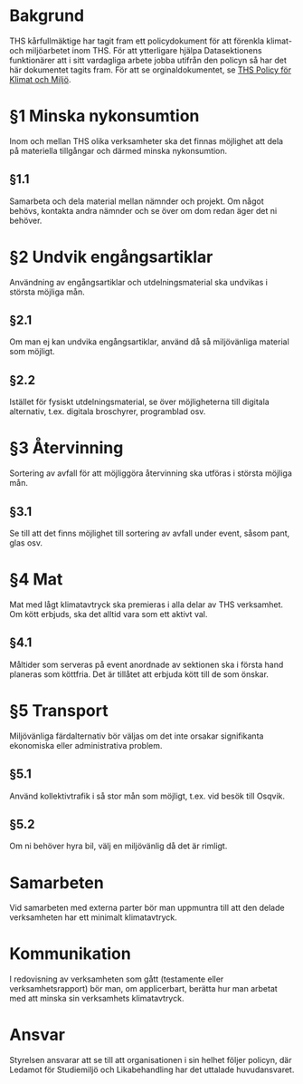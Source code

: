 <!-- Konglig Datasektionens klimatpolicy -->

# Bakgrund

THS kårfullmäktige har tagit fram ett policydokument för att förenkla klimat- och miljöarbetet inom THS. För att ytterligare hjälpa Datasektionens funktionärer att i sitt vardagliga arbete jobba utifrån den policyn så har det här dokumentet tagits fram. För att se orginaldokumentet, se [THS Policy för Klimat och Miljö](https://drive.google.com/drive/folders/11rBxjveYLkQ-NyzJIg0KEuDqdQrqpYNJ).

# §1 Minska nykonsumtion

Inom och mellan THS olika verksamheter ska det finnas möjlighet att dela på materiella tillgångar och därmed minska nykonsumtion.

## §1.1

Samarbeta och dela material mellan nämnder och projekt. Om något behövs, kontakta andra nämnder och se över om dom redan äger det ni behöver.

# §2 Undvik engångsartiklar

Användning av engångsartiklar och utdelningsmaterial ska undvikas i största möjliga mån.

## §2.1

Om man ej kan undvika engångsartiklar, använd då så miljövänliga material som möjligt.

## §2.2

Istället för fysiskt utdelningsmaterial, se över möjligheterna till digitala alternativ, t.ex. digitala broschyrer, programblad osv.

# §3 Återvinning

Sortering av avfall för att möjliggöra återvinning ska utföras i största möjliga mån.

## §3.1

Se till att det finns möjlighet till sortering av avfall under event, såsom pant, glas osv.

# §4 Mat

Mat med lågt klimatavtryck ska premieras i alla delar av THS verksamhet. Om kött erbjuds, ska det alltid vara som ett aktivt val.

## §4.1

Måltider som serveras på event anordnade av sektionen ska i första hand planeras som köttfria. Det är tillåtet att erbjuda kött till de som önskar.

# §5 Transport

Miljövänliga färdalternativ bör väljas om det inte orsakar signifikanta ekonomiska eller administrativa problem.

## §5.1

Använd kollektivtrafik i så stor mån som möjligt, t.ex. vid besök till Osqvik.

## §5.2

Om ni behöver hyra bil, välj en miljövänlig då det är rimligt.

# Samarbeten

Vid samarbeten med externa parter bör man uppmuntra till att den delade verksamheten har ett minimalt klimatavtryck.

# Kommunikation

I redovisning av verksamheten som gått (testamente eller verksamhetsrapport) bör man, om applicerbart, berätta hur man arbetat med att minska sin verksamhets klimatavtryck.

# Ansvar

Styrelsen ansvarar att se till att organisationen i sin helhet följer policyn, där Ledamot för Studiemiljö och Likabehandling har det uttalade huvudansvaret.

